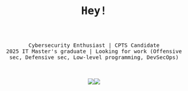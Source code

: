 <div align="center">
  <h1>
    <b>
      <samp>Hey!</samp>
    </b>
  </h1>
  <br />
  <br />

  <samp>Cybersecurity Enthusiast | CPTS Candidate</samp>
  </br>
  <samp>2025 IT Master's graduate | Looking for work (Offensive sec, Defensive sec, Low-level programming, DevSecOps)</samp>

  <br />
  <br />

<table>
  <tr>
      <img src="https://github-readme-stats.vercel.app/api/top-langs/?username=phil-chp&bg_color=00000000&hide_border=true&text_color=808080FF&hide_title=true&langs_count=10&count_private=true&layout=compact&include_all_commits=true&size_weight=1&count_weight=0&hide=html,glsl,cmake,makefile,css,lua" />
      <img src="https://github-readme-stats-sigma-five.vercel.app/api?username=phil-chp&count_private=true&include_all_commits=true&hide=stars&hide_title=true&bg_color=00000000&hide_border=true&text_color=8c8c8cFF&layout=compact" />
  </tr>
</table>
  <br />
  <h2 />
</div>
